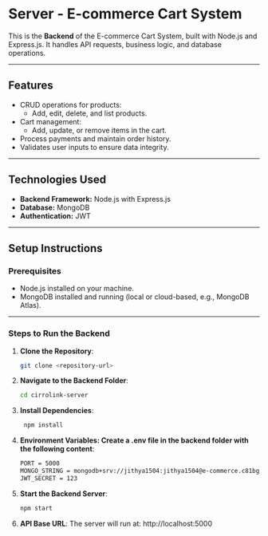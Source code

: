 # Server - E-commerce Cart System

This is the **Backend** of the E-commerce Cart System, built with Node.js and Express.js. It handles API requests, business logic, and database operations.

---

## **Features**
- CRUD operations for products:
  - Add, edit, delete, and list products.
- Cart management:
  - Add, update, or remove items in the cart.
- Process payments and maintain order history.
- Validates user inputs to ensure data integrity.

---

## **Technologies Used**
- **Backend Framework:** Node.js with Express.js
- **Database:** MongoDB
- **Authentication:** JWT

---

## **Setup Instructions**

### Prerequisites
- Node.js installed on your machine.
- MongoDB installed and running (local or cloud-based, e.g., MongoDB Atlas).

---

### Steps to Run the Backend
1. **Clone the Repository**:
   ```bash
   git clone <repository-url>
2. **Navigate to the Backend Folder**:
   ```bash
   cd cirrolink-server
3. **Install Dependencies**:
   ```bash
    npm install
4. **Environment Variables: Create a .env file in the backend folder with the following content**:
   ```bash
   PORT = 5000
   MONGO_STRING = mongodb+srv://jithya1504:jithya1504@e-commerce.c81bgia.mongodb.net/?retryWrites=true&w=majority&appName=e-commerce
   JWT_SECRET = 123
5. **Start the Backend Server**:
   ```bash
   npm start
6. **API Base URL**:
   The server will run at: http://localhost:5000
